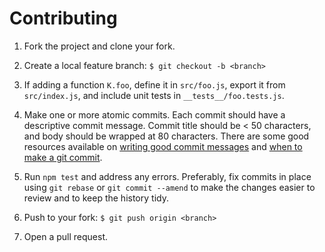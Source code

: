 # Contributing

1.  Fork the project and clone your fork.

2.  Create a local feature branch: `$ git checkout -b <branch>`

3.  If adding a function `K.foo`, define it in `src/foo.js`, export it from `src/index.js`, and include unit tests in `__tests__/foo.tests.js`.

4.  Make one or more atomic commits. Each commit should have a descriptive commit message. Commit title should be < 50 characters, and body should be wrapped at 80 characters. There are some good resources available on [writing good commit messages](https://chris.beams.io/posts/git-commit/) and [when to make a git commit](https://dev.to/gonedark/when-to-make-a-git-commit).

5.  Run `npm test` and address any errors. Preferably, fix commits in place using `git rebase` or `git commit --amend` to make the changes easier to review and to keep the history tidy.

6.  Push to your fork: `$ git push origin <branch>`

7.  Open a pull request.
